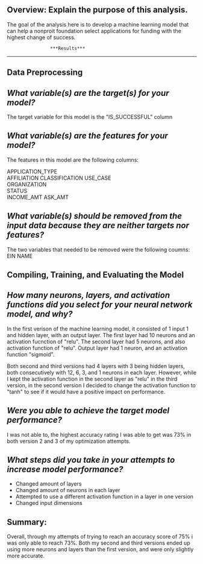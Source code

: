 **Overview:** Explain the purpose of this analysis.
-----------------------------------------------------
The goal of the analysis here is to develop a machine learning model that can help a nonproit foundation
select applications for funding with the highest change of success.



                    ***Results***
-----------------------------------------------------
**Data Preprocessing**
-----------------------------------------------------
*What variable(s) are the target(s) for your model?*
-----------------------------------------------------
The target variable for this model is the "IS_SUCCESSFUL" column


*What variable(s) are the features for your model?*
-----------------------------------------------------
The features in this model are the following columns:
	
APPLICATION_TYPE	
AFFILIATION	
CLASSIFICATION
USE_CASE	
ORGANIZATION	
STATUS	
INCOME_AMT
ASK_AMT

*What variable(s) should be removed from the input data because they are neither targets nor features?*
-----------------------------------------------------
The two variables that needed to be removed were the following coumns:
EIN 
NAME


**Compiling, Training, and Evaluating the Model**
-----------------------------------------------------

*How many neurons, layers, and activation functions did you select for your neural network model, and why?*
-----------------------------------------------------
In the first verison of the machine learning model, it consisted of 1 input 1 and hidden layer, with an output layer. The first layer had 10 neurons and an activation fucnction of "relu". The second layer had 5 neurons, and also activation function of "relu". Output layer had 1 neuron, and an activation function "sigmoid".

Both second and third versions had 4 layers with 3 being hidden layers, both consecutively with 12, 6, 3, and 1 neurons in each layer.
However, while I kept the activation function in the second layer as "relu" in the third version, in the second version I decided to change the activation function to "tanh" to see if it would have a positive impact on performance.


*Were you able to achieve the target model performance?*
-----------------------------------------------------
I was not able to, the highest accuracy rating I was able to get was 73% in both version 2 and 3 of my optimization attempts.


*What steps did you take in your attempts to increase model performance?*
-----------------------------------------------------
* Changed amount of layers
* Changed amount of neurons in each layer
* Attempted to use a different activation function in a layer in one version
* Changed input dimensions


**Summary:**
 -----------------------------------------------------
Overall, through my attempts of trying to reach an accuracy score of 75% i was only able to reach 73%.
Both my second and third versions ended up using more neurons and layers than the first version, and were only slightly more accurate.

